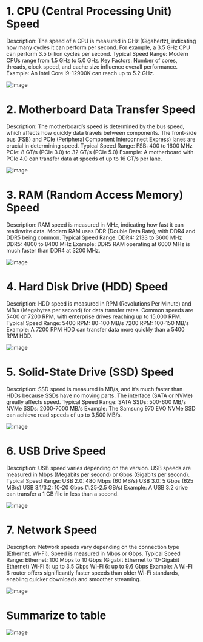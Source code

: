 # 1. CPU (Central Processing Unit) Speed

Description: The speed of a CPU is measured in GHz (Gigahertz), indicating how many cycles it can perform per second. For example, a 3.5 GHz CPU can perform 3.5 billion cycles per second.
Typical Speed Range: Modern CPUs range from 1.5 GHz to 5.0 GHz.
Key Factors: Number of cores, threads, clock speed, and cache size influence overall performance.
Example: An Intel Core i9-12900K can reach up to 5.2 GHz.

![image](https://github.com/user-attachments/assets/177f125d-5dd0-42e3-846e-3720579103cc)

# 2. Motherboard Data Transfer Speed

Description: The motherboard’s speed is determined by the bus speed, which affects how quickly data travels between components. The front-side bus (FSB) and PCIe (Peripheral Component Interconnect Express) lanes are crucial in determining speed.
Typical Speed Range:
FSB: 400 to 1600 MHz
PCIe: 8 GT/s (PCIe 3.0) to 32 GT/s (PCIe 5.0)
Example: A motherboard with PCIe 4.0 can transfer data at speeds of up to 16 GT/s per lane.

![image](https://github.com/user-attachments/assets/5de11bac-dbcb-4dd6-b744-3d28fe76d51e)

# 3. RAM (Random Access Memory) Speed

Description: RAM speed is measured in MHz, indicating how fast it can read/write data. Modern RAM uses DDR (Double Data Rate), with DDR4 and DDR5 being common.
Typical Speed Range:
DDR4: 2133 to 3600 MHz
DDR5: 4800 to 8400 MHz
Example: DDR5 RAM operating at 6000 MHz is much faster than DDR4 at 3200 MHz.

![image](https://github.com/user-attachments/assets/fa75c789-8e91-4c67-82b6-b1f7c1be9388)

# 4. Hard Disk Drive (HDD) Speed

Description: HDD speed is measured in RPM (Revolutions Per Minute) and MB/s (Megabytes per second) for data transfer rates. Common speeds are 5400 or 7200 RPM, with enterprise drives reaching up to 15,000 RPM.
Typical Speed Range:
5400 RPM: 80-100 MB/s
7200 RPM: 100-150 MB/s
Example: A 7200 RPM HDD can transfer data more quickly than a 5400 RPM HDD.

![image](https://github.com/user-attachments/assets/70b831e7-850f-4647-a323-a7ff44ea705a)

# 5. Solid-State Drive (SSD) Speed

Description: SSD speed is measured in MB/s, and it’s much faster than HDDs because SSDs have no moving parts. The interface (SATA or NVMe) greatly affects speed.
Typical Speed Range:
SATA SSDs: 500-600 MB/s
NVMe SSDs: 2000-7000 MB/s
Example: The Samsung 970 EVO NVMe SSD can achieve read speeds of up to 3,500 MB/s.

![image](https://github.com/user-attachments/assets/192e7b9c-d2c5-446d-a083-ec0553104885)

# 6. USB Drive Speed

Description: USB speed varies depending on the version. USB speeds are measured in Mbps (Megabits per second) or Gbps (Gigabits per second).
Typical Speed Range:
USB 2.0: 480 Mbps (60 MB/s)
USB 3.0: 5 Gbps (625 MB/s)
USB 3.1/3.2: 10-20 Gbps (1.25-2.5 GB/s)
Example: A USB 3.2 drive can transfer a 1 GB file in less than a second.

![image](https://github.com/user-attachments/assets/543ad59a-af1b-4d46-8d24-0700d5622ad9)

# 7. Network Speed

Description: Network speeds vary depending on the connection type (Ethernet, Wi-Fi). Speed is measured in Mbps or Gbps.
Typical Speed Range:
Ethernet: 100 Mbps to 10 Gbps (Gigabit Ethernet to 10-Gigabit Ethernet)
Wi-Fi 5: up to 3.5 Gbps
Wi-Fi 6: up to 9.6 Gbps
Example: A Wi-Fi 6 router offers significantly faster speeds than older Wi-Fi standards, enabling quicker downloads and smoother streaming.

![image](https://github.com/user-attachments/assets/82085d23-c926-4fa9-828b-2215204ba8b5)

# Summarize to table

![image](https://github.com/user-attachments/assets/3a28eaaa-a983-4faa-8893-655f3e335b04)

